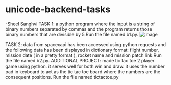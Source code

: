 # unicode-backend-tasks
-Sheel Sanghvi
TASK 1:
  a python program where the input is a string of binary numbers separated by commas and the program returns those binary numbers that are divisible by 5.Run the file named b1.py.
  ![image](https://user-images.githubusercontent.com/54235546/63537128-a8a60500-c532-11e9-8570-5900cf90271f.png)

TASK 2:
  data from spacexapi has been accessed using python requests and the following data has been displayed in dictionary format:
  flight number, mission date ( in a pretty format ), rocket name and mission patch link.Run the file named b2.py.
ADDITIONAL PROJECT: made tic tac toe 2 player game using python. it serves well for both win and draw. it uses the number pad in keyboard to act as the tic tac toe board where the numbers are the consequent positions. Run the file named tictactoe.py 
